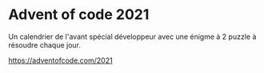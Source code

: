 # Advent of code 2021

Un calendrier de l'avant spécial développeur avec une énigme à 2 puzzle à résoudre chaque jour.

https://adventofcode.com/2021